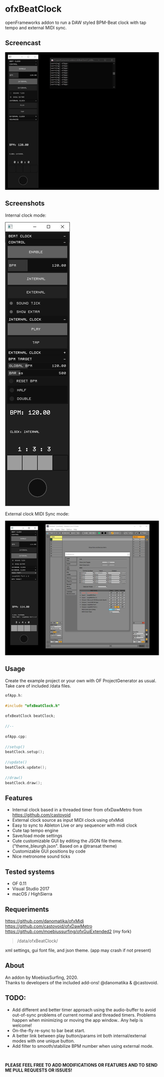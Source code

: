 # ofxBeatClock

openFrameworks addon to run a DAW styled BPM-Beat clock with tap tempo and external MIDI sync.


## Screencast
![Alt text](/ofxBeatClock.gif?raw=true "ofxBeatClock.gif")


## Screenshots

Internal clock mode:

![Alt text](/screenshot1.JPG?raw=true "screenshot1")

External clock MIDI Sync mode:

![Alt text](/screenshot2.JPG?raw=true "screenshot2")


## Usage

Create the example project or your own with OF ProjectGenerator as usual. Take care of included /data files.


```c++
ofApp.h:

#include "ofxBeatClock.h"

ofxBeatClock beatClock;

//--

ofApp.cpp:

//setup()
beatClock.setup();

//update()
beatClock.update();

//draw()
beatClock.draw();
```


## Features

- Internal clock based in a threaded timer from ofxDawMetro from https://github.com/castovoid
- External clock source as input MIDI clock using ofxMidi 
- Easy to sync to Ableton Live or any sequencer with midi clock 
- Cute tap tempo engine
- Save/load mode settings
- Cute customizable GUI by editing the JSON file theme. ("theme_bleurgh.json". Based on a @transat theme)
- Customizable GUI positions by code
- Nice metronome sound ticks



## Tested systems

- OF 0.11
- Visual Studio 2017
- macOS / HighSierra



## Requeriments

https://github.com/danomatika/ofxMidi  
https://github.com/castovoid/ofxDawMetro  
https://github.com/moebiussurfing/ofxGuiExtended2 (my fork)

>/data/ofxBeatClock/  

xml settings, gui font file, and json theme. (app may crash if not present)



## About

An addon by MoebiusSurfing, 2020.  
Thanks to developers of the included add-ons! @danomatika & @castovoid.



## TODO:

- Add different and better timer approach using the audio-buffer to avoid out-of-sync problems of current normal and threaded timers. Problems happen when minimizing or moving the app window.. Any help is welcome!  
- On-the-fly re-sync to bar beat start.
- A better link between play button/params int both internal/external modes with one unique button.  
- Add filter to smooth/stabilize BPM number when using external mode.

<br/>


**PLEASE FEEL FREE TO ADD MODIFICATIONS OR FEATURES AND TO SEND ME PULL REQUESTS OR ISSUES!**
